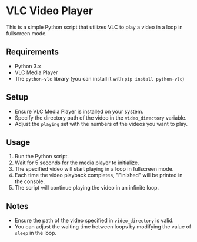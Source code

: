 # VLC Video Player

This is a simple Python script that utilizes VLC to play a video in a loop in fullscreen mode.

## Requirements

- Python 3.x
- VLC Media Player
- The `python-vlc` library (you can install it with `pip install python-vlc`)

## Setup

- Ensure VLC Media Player is installed on your system.
- Specify the directory path of the video in the `video_directory` variable.
- Adjust the `playing` set with the numbers of the videos you want to play.

## Usage

1. Run the Python script.
2. Wait for 5 seconds for the media player to initialize.
3. The specified video will start playing in a loop in fullscreen mode.
4. Each time the video playback completes, "Finished" will be printed in the console.
5. The script will continue playing the video in an infinite loop.

## Notes

- Ensure the path of the video specified in `video_directory` is valid.
- You can adjust the waiting time between loops by modifying the value of `sleep` in the loop.
